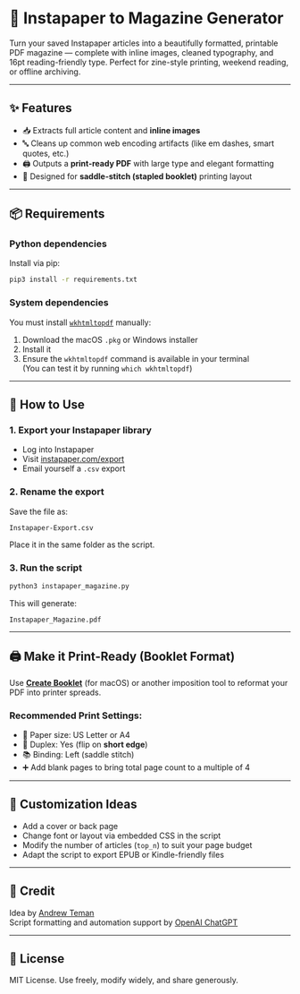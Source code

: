 
# 📰 Instapaper to Magazine Generator

Turn your saved Instapaper articles into a beautifully formatted, printable PDF magazine — complete with inline images, cleaned typography, and 16pt reading-friendly type. Perfect for zine-style printing, weekend reading, or offline archiving.

---

## ✨ Features

- 📥 Extracts full article content and **inline images**
- 🔤 Cleans up common web encoding artifacts (like em dashes, smart quotes, etc.)
- 🖨 Outputs a **print-ready PDF** with large type and elegant formatting
- 📘 Designed for **saddle-stitch (stapled booklet)** printing layout

---

## 📦 Requirements

### Python dependencies

Install via pip:

```bash
pip3 install -r requirements.txt
```

### System dependencies

You must install [`wkhtmltopdf`](https://github.com/wkhtmltopdf/wkhtmltopdf/releases) manually:

1. Download the macOS `.pkg` or Windows installer
2. Install it
3. Ensure the `wkhtmltopdf` command is available in your terminal  
   (You can test it by running `which wkhtmltopdf`)

---

## 🚀 How to Use

### 1. Export your Instapaper library

- Log into Instapaper
- Visit [instapaper.com/export](https://www.instapaper.com/user)
- Email yourself a `.csv` export

### 2. Rename the export

Save the file as:

```
Instapaper-Export.csv
```

Place it in the same folder as the script.

### 3. Run the script

```bash
python3 instapaper_magazine.py
```

This will generate:

```
Instapaper_Magazine.pdf
```

---

## 🖨 Make it Print-Ready (Booklet Format)

Use [**Create Booklet**](https://createbooklet.com) (for macOS) or another imposition tool to reformat your PDF into printer spreads.

### Recommended Print Settings:

- 📄 Paper size: US Letter or A4
- 🔁 Duplex: Yes (flip on **short edge**)
- 📚 Binding: Left (saddle stitch)
- ➕ Add blank pages to bring total page count to a multiple of 4

---

## 🧪 Customization Ideas

- Add a cover or back page
- Change font or layout via embedded CSS in the script
- Modify the number of articles (`top_n`) to suit your page budget
- Adapt the script to export EPUB or Kindle-friendly files

---

## 🙏 Credit

Idea by [Andrew Teman](https://github.com/andrewteman)  
Script formatting and automation support by [OpenAI ChatGPT](https://openai.com/chatgpt)

---

## 📄 License

MIT License. Use freely, modify widely, and share generously.

